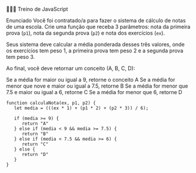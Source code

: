 🏋🏽‍♀️ Treino de JavaScript

Enunciado
Você foi contratado/a para fazer o sistema de cálculo de notas de uma escola. Crie uma função que receba 3 parâmetros: nota da primeira prova (`p1`), nota da segunda prova (`p2`) e nota dos exercícios (`ex`).

Seus sistema deve calcular a média ponderada desses três valores, onde os exercícios tem peso 1, a primeira prova tem peso 2 e a segunda prova tem peso 3.

Ao final, você deve retornar um conceito (A, B, C, D):

Se a média for maior ou igual a 9, retorne o conceito A
Se a média for menor que nove e maior ou igual a 7.5, retorne B
Se a média for menor que 7.5 e maior ou igual a 6, retorne C
Se a média for menor que 6, retorne D

```
function calculaNota(ex, p1, p2) {
   let media = (((ex * 1) + (p1 * 2) + (p2 * 3)) / 6);

   if (media >= 9) {
      return "A"
   } else if (media < 9 && media >= 7.5) {
      return "B"
   } else if (media < 7.5 && media >= 6) {
      return "C"
   } else {
      return "D"
   }
}
```

